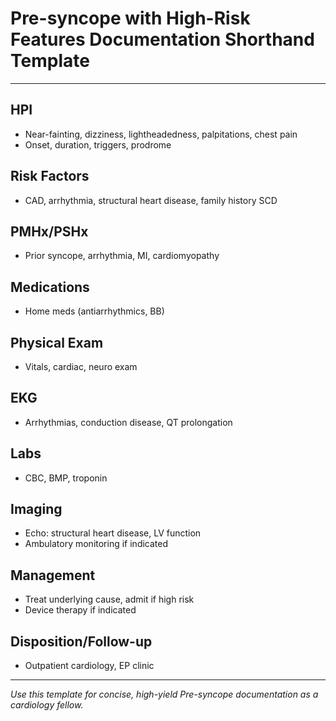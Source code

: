 # Pre-syncope with High-Risk Features Documentation Shorthand Template

---

## HPI
- Near-fainting, dizziness, lightheadedness, palpitations, chest pain
- Onset, duration, triggers, prodrome

## Risk Factors
- CAD, arrhythmia, structural heart disease, family history SCD

## PMHx/PSHx
- Prior syncope, arrhythmia, MI, cardiomyopathy

## Medications
- Home meds (antiarrhythmics, BB)

## Physical Exam
- Vitals, cardiac, neuro exam

## EKG
- Arrhythmias, conduction disease, QT prolongation

## Labs
- CBC, BMP, troponin

## Imaging
- Echo: structural heart disease, LV function
- Ambulatory monitoring if indicated

## Management
- Treat underlying cause, admit if high risk
- Device therapy if indicated

## Disposition/Follow-up
- Outpatient cardiology, EP clinic

---
*Use this template for concise, high-yield Pre-syncope documentation as a cardiology fellow.*
